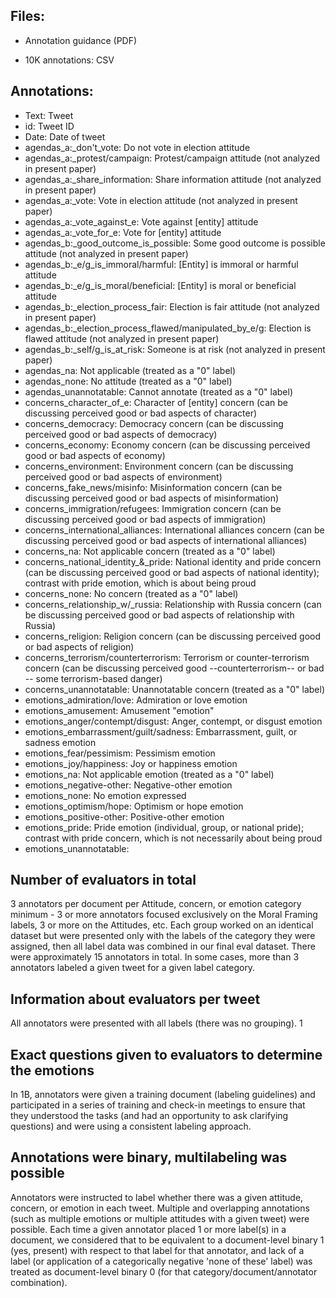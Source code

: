 
## Files:
- Annotation guidance (PDF)

- 10K annotations: CSV

## Annotations:

- Text: Tweet
- id: Tweet ID
- Date: Date of tweet
- agendas_a:_don't_vote: Do not vote in election attitude
- agendas_a:_protest/campaign:  Protest/campaign attitude (not analyzed in present paper)
- agendas_a:_share_information:  Share information attitude (not analyzed in present paper)
- agendas_a:_vote:  Vote in election attitude (not analyzed in present paper)
- agendas_a:_vote_against_e: Vote against [entity] attitude
- agendas_a:_vote_for_e: Vote for [entity] attitude
- agendas_b:_good_outcome_is_possible: Some good outcome is possible attitude (not analyzed in present paper)
- agendas_b:_e/g_is_immoral/harmful: [Entity] is immoral or harmful attitude
- agendas_b:_e/g_is_moral/beneficial: [Entity] is moral or beneficial attitude
- agendas_b:_election_process_fair: Election is fair attitude (not analyzed in present paper)
- agendas_b:_election_process_flawed/manipulated_by_e/g: Election is flawed attitude (not analyzed in present paper)
- agendas_b:_self/g_is_at_risk: Someone is at risk (not analyzed in present paper)
- agendas_na: Not applicable (treated as a "0" label)
- agendas_none: No attitude (treated as a "0" label)
- agendas_unannotatable: Cannot annotate (treated as a "0" label)
- concerns_character_of_e: Character of [entity] concern (can be discussing perceived good or bad aspects of character)
- concerns_democracy: Democracy concern (can be discussing perceived good or bad aspects of democracy)
- concerns_economy: Economy concern (can be discussing perceived good or bad aspects of economy)
- concerns_environment: Environment concern (can be discussing perceived good or bad aspects of environment)
- concerns_fake_news/misinfo: Misinformation concern (can be discussing perceived good or bad aspects of misinformation)
- concerns_immigration/refugees: Immigration concern (can be discussing perceived good or bad aspects of immigration)
- concerns_international_alliances: International alliances concern (can be discussing perceived good or bad aspects of international alliances)
- concerns_na: Not applicable concern (treated as a "0" label)
- concerns_national_identity_&_pride: National identity and pride concern (can be discussing perceived good or bad aspects of national identity); contrast with pride emotion, which is about being proud
- concerns_none: No concern (treated as a "0" label)
- concerns_relationship_w/_russia: Relationship with Russia concern (can be discussing perceived good or bad aspects of relationship with Russia)
- concerns_religion: Religion concern (can be discussing perceived good or bad aspects of religion)
- concerns_terrorism/counterterrorism: Terrorism or counter-terrorism concern (can be discussing perceived good --counterterrorism-- or bad -- some terrorism-based danger)
- concerns_unannotatable: Unannotatable concern (treated as a "0" label)
- emotions_admiration/love: Admiration or love emotion
- emotions_amusement: Amusement "emotion"
- emotions_anger/contempt/disgust: Anger, contempt, or disgust emotion
- emotions_embarrassment/guilt/sadness: Embarrassment, guilt, or sadness emotion
- emotions_fear/pessimism: Pessimism emotion
- emotions_joy/happiness: Joy or happiness emotion
- emotions_na: Not applicable emotion (treated as a "0" label)
- emotions_negative-other: Negative-other emotion
- emotions_none: No emotion expressed
- emotions_optimism/hope: Optimism or hope emotion
- emotions_positive-other: Positive-other emotion 
- emotions_pride: Pride emotion (individual, group, or national pride); contrast with pride concern, which is not necessarily about being proud
- emotions_unannotatable: 

## Number of evaluators in total
3 annotators per document per Attitude, concern, or emotion category minimum - 3 or more annotators focused exclusively on the Moral Framing labels, 3 or more on the Attitudes, etc. Each group worked on an identical dataset but were presented only with the labels of the category they were assigned, then all label data was combined in our final eval dataset. There were approximately 15 annotators in total. In some cases, more than 3 annotators labeled a given tweet for a given label category.

## Information about evaluators per tweet
All annotators were presented with all labels (there was no grouping). 1

## Exact questions given to evaluators to determine the emotions
In 1B, annotators were given a training document (labeling guidelines) and participated in a series of training and check-in meetings to ensure that they understood the tasks (and had an opportunity to ask clarifying questions) and were using a consistent labeling approach.

## Annotations were binary, multilabeling was possible
Annotators were instructed to label whether there was a given attitude, concern, or emotion in each tweet. Multiple and overlapping annotations (such as multiple emotions or multiple attitudes with a given tweet) were possible. Each time a given annotator placed 1 or more label(s) in a document, we considered that to be equivalent to a document-level binary 1 (yes, present) with respect to that label for that annotator, and lack of a label (or application of a categorically negative 'none of these' label) was treated as document-level binary 0 (for that category/document/annotator combination).
